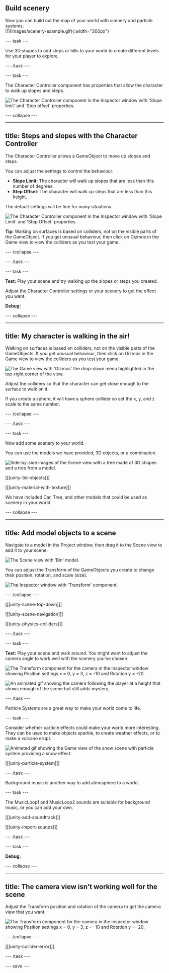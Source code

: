 ## Build scenery

<div style="display: flex; flex-wrap: wrap">
<div style="flex-basis: 200px; flex-grow: 1; margin-right: 15px;">
Now you can build out the map of your world with scenery and particle systems. 
</div>
<div>
![](images/scenery-example.gif){:width="300px"}
</div>
</div>

--- task ---

Use 3D shapes to add steps or hills to your world to create different levels for your player to explore. 

--- /task ---

--- task ---

The Character Controller component has properties that allow the character to walk up slopes and steps. 

![The Character Controller component in the Inspector window with 'Slope limit' and 'Step offset' properties.](images/slopes-steps.png)

--- collapse ---

---
title: Steps and slopes with the Character Controller
---

The Character Controller allows a GameObject to move up slopes and steps. 

You can adjust the settings to control the behaviour:
+ **Slope Limit**: The character will walk up slopes that are less than this number of degrees. 
+ **Step Offset**: The character will walk up steps that are less than this height. 

The default settings will be fine for many situations. 

![The Character Controller component in the Inspector window with 'Slope Limit' and 'Step Offset' properties.](images/slopes-steps.png)

**Tip:** Walking on surfaces is based on colliders, not on the visible parts of the GameObject. If you get unusual behaviour, then click on Gizmos in the Game view to view the colliders as you test your game. 

--- /collapse ---

--- /task ---

--- task ---

**Test:** Play your scene and try walking up the slopes or steps you created. 

Adjust the Character Controller settings or your scenery to get the effect you want. 

**Debug:**

--- collapse ---

---
title: My character is walking in the air!
---

Walking on surfaces is based on colliders, not on the visible parts of the GameObjects. If you get unusual behaviour, then click on Gizmos in the Game view to view the colliders as you test your game. 

![The Game view with 'Gizmos' the drop-down menu highlighted in the top-right corner of the view.](images/gizmos-game.png)

Adjust the colliders so that the character can get close enough to the surface to walk on it. 

If you create a sphere, it will have a sphere collider so set the x, y, and z scale to the same number. 

--- /collapse ---

--- /task ---

--- task ---

Now add some scenery to your world.

You can use the models we have provided, 3D objects, or a combination. 

![Side-by-side images of the Scene view with a tree made of 3D shapes and a tree from a model.](images/different-trees.png)

[[[unity-3d-objects]]]

[[[unity-material-with-texture]]]

We have included Car, Tree, and other models that could be used as scenery in your world. 

--- collapse ---

---
title: Add model objects to a scene
---

Navigate to a model in the Project window, then drag it to the Scene view to add it to your scene. 

![The Scene view with 'Bin' model.](images/model-scene.png)

You can adjust the Transform of the GameObjects you create to change their position, rotation, and scale (size).

![The Inspector window with 'Transform' component.](images/transform-default.png)

--- /collapse ---

[[[unity-scene-top-down]]]

[[[unity-scene-navigation]]]

[[[unity-physics-colliders]]]

--- /task ---

--- task ---

**Test:** Play your scene and walk around. You might want to adjust the camera angle to work well with the scenery you've chosen. 

![The Transform component for the camera in the Inspector window showing Position settings x = 0, y = 3, z = -10 and Rotation y = -20. ](images/camera-transform.png)

![An animated gif showing the camera following the player at a height that shows enough of the scene but still adds mystery.](images/camera-follow.gif)

--- /task ---

Particle Systems are a great way to make your world come to life. 

--- task ---

Consider whether particle effects could make your world more interesting. They can be used to make objects sparkle, to create weather effects, or to make a volcano erupt. 

![Animated gif showing the Game view of the snow scene with particle system providing a snow effect.](images/snow-particles.gif)

[[[unity-particle-system]]]

--- /task ---

Background music is another way to add atmosphere to a world. 

--- task ---

The MusicLoop1 and MusicLoop2 sounds are suitable for background music, or you can add your own. 

[[[unity-add-soundtrack]]]

[[[unity-import-sounds]]]


--- /task ---

--- task ---

**Debug:**

--- collapse ---

---
title: The camera view isn't working well for the scene 
---

Adjust the Transform position and rotation of the camera to get the camera view that you want. 

![The Transform component for the camera in the Inspector window showing Position settings x = 0, y = 3, z = -10 and Rotation y = -20.](images/camera-transform.png)

--- /collapse ---

[[[unity-collider-error]]]

--- /task ---

--- save ---
